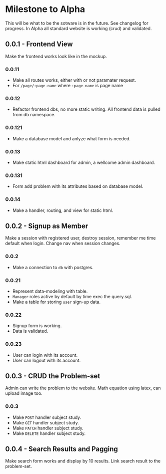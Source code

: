 # Milestone to Alpha
This will be what to be the sotware is in the future. See changelog for progress.
In Alpha all standard website is working (crud) and validated.

## 0.0.1 - Frontend View
Make the frontend works look like in the mockup.

### 0.0.11
- Make all routes works, either with or not paramater request.
- For `/page/:page-name` where `:page-name` is page name

### 0.0.12
- Refactor frontend dbs, no more static writing. All frontend data is pulled from db namespace.

### 0.0.121
- Make a database model and anlyze what form is needed.

### 0.0.13
- Make static html dashboard for admin, a wellcome admin dashboard.

### 0.0.131
- Form add problem with its attributes based on database model.

### 0.0.14
- Make a handler, routing, and view for static html.

## 0.0.2 - Signup as Member
Make a session with registered user, destroy session, remember me time default when login. Change nav when session changes.

### 0.0.2
- Make a connection to `db` with postgres.

### 0.0.21
- Represent data-modeling with table.
- `Manager` roles active by default by time exec the query.sql.
- Make a table for storing `user` sign-up data.

### 0.0.22
- Signup form is working.
- Data is validated.

### 0.0.23
- User can login with its account.
- User can logout with its account.

## 0.0.3 - CRUD the Problem-set
Admin can write the problem to the website. Math equation using latex, can upload image too.

### 0.0.3
- Make `POST` handler subject study.
- Make `GET` handler subject study.
- Make `PATCH` handler subject study.
- Make `DELETE` handler subject study.

## 0.0.4 - Search Results and Pagging
Make search form works and display by 10 results. Link search result to the problem-set.